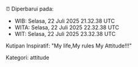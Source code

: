 ⏰ Diperbarui pada:
- WIB: Selasa, 22 Juli 2025 21.32.38 UTC
- WITA: Selasa, 22 Juli 2025 22.32.38 UTC
- WIT: Selasa, 22 Juli 2025 23.32.38 UTC

Kutipan Inspiratif:
"My life,My rules My Attitude!!!"


Kategori: attitude

